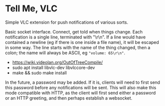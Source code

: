 Tell Me, VLC
============

Simple VLC extension for push notifications of various sorts.

Basic socket interface. Connect, get told when things change.
Each notification is a single line, terminated with "\r\n".
If a line would have contained a newline (eg if there is one
inside a file name), it will be escaped in some way. The line
starts with the name of the thing changed, then a colon; the
name will always be ASCII, eg `"volume: 65\r\n"`.

* https://wiki.videolan.org/OutOfTreeCompile/
* sudo apt install libvlc-dev libvlccore-dev
* make && sudo make install

In the future, a password may be added. If it is, clients will
need to first send this password before any notifications will
be sent. This will also make this mode compatible with HTTP, as
the client will first send either a password or an HTTP greeting,
and then perhaps establish a websocket.
